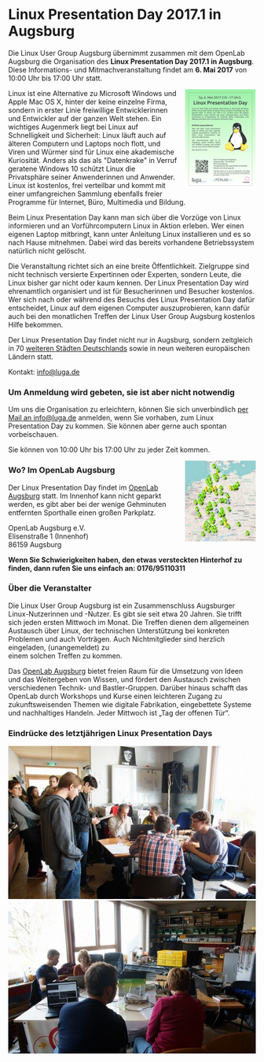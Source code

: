 # Linux Presentation Day 2017.1 in Augsburg

Die Linux User Group Augsburg übernimmt zusammen mit dem OpenLab Augsburg die Organisation des <strong>Linux Presentation Day 2017.1 in Augsburg</strong>. Diese Informations- und Mitmachveranstaltung findet am <strong>6. Mai 2017</strong> von 10:00 Uhr bis 17:00 Uhr statt.
<div style="float:right; margin-left: 15px"><a href="/download/lpd/poster_2017_1.pdf"><img src="/images/lpd/poster_2017_1.png" style="width: 144px"></a></div>

Linux ist eine Alternative zu Microsoft Windows und Apple Mac OS X, hinter der keine einzelne Firma, sondern in erster Linie freiwillige Entwicklerinnen und Entwickler auf der ganzen Welt stehen. Ein wichtiges Augenmerk liegt bei Linux auf Schnelligkeit und Sicherheit: Linux läuft auch auf älteren Computern und Laptops noch flott, und Viren und Würmer sind für Linux eine akademische Kuriosität. Anders als das als "Datenkrake" in Verruf geratene Windows 10 schützt Linux die Privatsphäre seiner Anwenderinnen und Anwender. Linux ist kostenlos, frei verteilbar und kommt mit einer umfangreichen Sammlung ebenfalls freier Programme für Internet, Büro, Multimedia und Bildung.

Beim Linux Presentation Day kann man sich über die Vorzüge von Linux informieren und an Vorführcomputern Linux in Aktion erleben. Wer einen eigenen Laptop mitbringt, kann unter Anleitung Linux installieren und es so nach Hause mitnehmen. Dabei wird das bereits vorhandene Betriebssystem natürlich nicht gelöscht.

Die Veranstaltung richtet sich an eine breite Öffentlichkeit. Zielgruppe sind nicht technisch versierte Expertinnen oder Experten, sondern Leute, die Linux bisher gar nicht oder kaum kennen. Der Linux Presentation Day wird ehrenamtlich organisiert und ist für Besucherinnen und Besucher kostenlos. Wer sich nach oder während des Besuchs des Linux Presentation Day dafür entscheidet, Linux auf dem eigenen Computer auszuprobieren, kann dafür auch bei den monatlichen Treffen der Linux User Group Augsburg kostenlos Hilfe bekommen.

Der Linux Presentation Day findet nicht nur in Augsburg, sondern zeitgleich in 70 <a href="http://www.linux-presentation-day.de/">weiteren Städten Deutschlands</a> sowie in neun weiteren europäischen Ländern statt.

Kontakt: <a href="mailto:info@luga.de">info@luga.de</a>

<h3>Um Anmeldung wird gebeten, sie ist aber nicht notwendig</h3>

Um uns die Organisation zu erleichtern, können Sie sich unverbindlich <a href="mailto:info@luga.de">per Mail an info@luga.de</a> anmelden, wenn Sie vorhaben, zum Linux Presentation Day zu kommen. Sie können aber gerne auch spontan vorbeischauen.

Sie können von 10:00 Uhr bis 17:00 Uhr zu jeder Zeit kommen.

<div style="float:right; margin-left: 15px"><a href="http://umap.openstreetmap.fr/de/map/linuxpresentationday_56831#6/51.802/12.151"><img src="/images/lpd/karte_2016.png" style="width: 144px"></a></div>


<h3>Wo? Im OpenLab Augsburg</h3>

Der Linux Presentation Day findet im <a href="http://wiki.openlab-augsburg.de/openwiki:raum">OpenLab Augsburg</a> statt. Im Innenhof kann nicht geparkt werden, es gibt aber bei der wenige Gehminuten entfernten Sporthalle einen großen Parkplatz.

OpenLab Augsburg e.V.<br>
Elisenstraße 1 (Innenhof)<br>
86159 Augsburg

<strong>Wenn Sie Schwierigkeiten haben, den etwas versteckten Hinterhof zu finden, dann
rufen Sie uns einfach an: 0176/95110311</strong>


<h3>Über die Veranstalter</h3>

Die Linux User Group Augsburg ist ein Zusammenschluss Augsburger Linux-Nutzerinnen und -Nutzer. Es gibt sie seit etwa 20 Jahren. Sie trifft sich jeden ersten Mittwoch im Monat. Die Treffen dienen dem allgemeinen Austausch über Linux, der technischen Unterstützung bei konkreten Problemen und auch 
Vorträgen. Auch Nichtmitglieder sind herzlich eingeladen, (unangemeldet) zu                  
einem solchen Treffen zu kommen.

Das <a href="https://openlab-augsburg.de/">OpenLab Augsburg</a> bietet freien Raum für die Umsetzung von Ideen und das Weitergeben von Wissen, und fördert den Austausch zwischen verschiedenen Technik- und Bastler-Gruppen. Darüber hinaus schafft das OpenLab durch Workshops und Kurse einen leichteren Zugang zu zukunftsweisenden Themen wie digitale Fabrikation, eingebettete Systeme und nachhaltiges Handeln. Jeder Mittwoch ist „Tag der offenen Tür“.                                                                                                                                                                                  
<h3>Eindrücke des letztjährigen Linux Presentation Days</h3>
<img src="/images/lpd/2016_1.jpeg">
<img src="/images/lpd/2016_2.jpeg">

